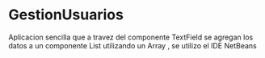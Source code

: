 # GestionUsuarios
 
Aplicacion sencilla que a travez del componente TextField se agregan los datos a un componente List utilizando un Array , se utilizo el IDE NetBeans

